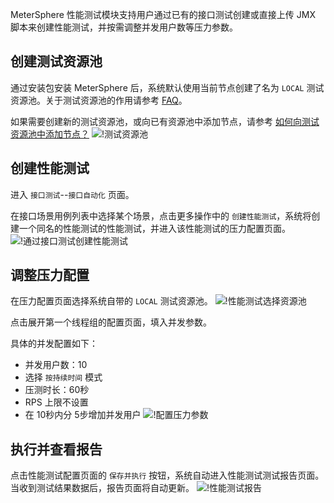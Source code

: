 MeterSphere 性能测试模块支持用户通过已有的接口测试创建或直接上传 JMX 脚本来创建性能测试，并按需调整并发用户数等压力参数。

## 创建测试资源池

通过安装包安装 MeterSphere 后，系统默认使用当前节点创建了名为 `LOCAL` 测试资源池。关于测试资源池的作用请参考 [FAQ](../faq.md#q)。

如果需要创建新的测试资源池，或向已有资源池中添加节点，请参考 [如何向测试资源池中添加节点？](../faq.md#q_1)
![!测试资源池](../../img/system_management/测试资源池.png)

## 创建性能测试

进入 `接口测试`--`接口自动化` 页面。

在接口场景用例列表中选择某个场景，点击更多操作中的 `创建性能测试`，系统将创建一个同名的性能测试的性能测试，并进入该性能测试的压力配置页面。
![!通过接口测试创建性能测试](../../img/api/通过接口测试创建性能测试.png)

## 调整压力配置

在压力配置页面选择系统自带的 `LOCAL` 测试资源池。
![!性能测试选择资源池](../../img/performance/性能测试选择资源池.png)

点击展开第一个线程组的配置页面，填入并发参数。

具体的并发配置如下：

- 并发用户数：10
- 选择 `按持续时间` 模式
- 压测时长：60秒
- RPS 上限不设置
- 在 10秒内分 5步增加并发用户
![!配置压力参数](../../img/performance/配置压力参数.png)

## 执行并查看报告

点击性能测试配置页面的 `保存并执行` 按钮，系统自动进入性能测试测试报告页面。当收到测试结果数据后，报告页面将自动更新。
![!性能测试报告](../../img/performance/性能测试报告.png)



